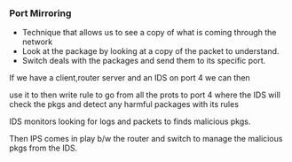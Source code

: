 ### Port Mirroring

- Technique that allows us to see a copy of what is coming through the network 
- Look at the package by looking at a copy of the packet to understand.
- Switch deals with the packages and send them to its specific port.

 If we have a client,router server and an IDS on port 4 we can then

 use it to then write rule to go from all the prots to port 4 where the IDS will check the pkgs and detect any harmful packages
 with its rules

 IDS monitors looking for logs and packets to finds malicious pkgs.

 Then IPS comes in play b/w the router and switch to manage the malicious pkgs from the IDS.

